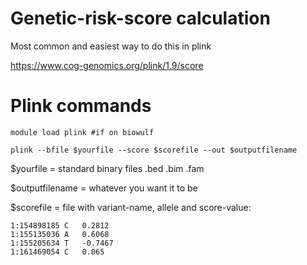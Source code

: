 # Genetic-risk-score calculation

Most common and easiest way to do this in plink

https://www.cog-genomics.org/plink/1.9/score

# Plink commands

`module load plink #if on biowulf`

`plink --bfile $yourfile --score $scorefile --out $outputfilename`

$yourfile = standard binary files .bed .bim .fam

$outputfilename = whatever you want it to be

$scorefile = file with variant-name, allele and score-value:

~~~~
1:154898185	C	0.2812
1:155135036	A	0.6068
1:155205634	T	-0.7467
1:161469054	C	0.065
~~~~


